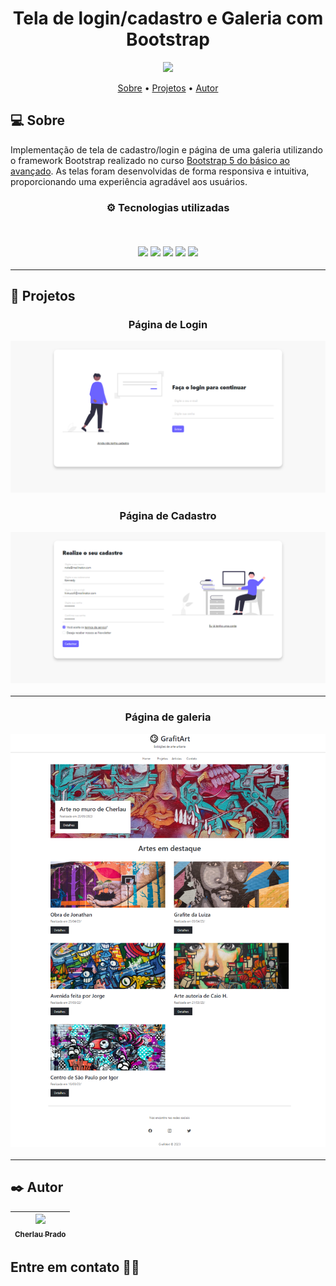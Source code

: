 <h1 align="center" style="font-weight: bold;">Tela de login/cadastro e Galeria com Bootstrap</h1>

<p align="center">
    <img src="https://www.alura.com.br/artigos/assets/bootstrap/bootstrap.png" width="500px"/>
</p>
  
<p align="center">
 <a href="#-sobre">Sobre</a> •
 <a href="#-projetos">Projetos</a> •
 <a href="#%EF%B8%8F-autor">Autor</a>
</p>

## 💻 Sobre

Implementação de tela de cadastro/login e página de uma galeria utilizando o framework Bootstrap realizado no curso <a href="https://www.udemy.com/course/bootstrap-5-do-basico-ao-avancado-com-4-projetos/" target="_blank">Bootstrap 5 do básico ao avançado</a>. As telas foram desenvolvidas de forma responsiva e intuitiva, proporcionando uma experiência agradável aos usuários.

<h3 align="center">
⚙️ Tecnologias utilizadas

<p>&nbsp;</p>
<img src="https://img.shields.io/badge/git-%23F05033.svg?style=for-the-badge&logo=git&logoColor=white"/>
<img src="https://img.shields.io/badge/github-%23121011.svg?style=for-the-badge&logo=github&logoColor=white"/>
<img src="https://img.shields.io/badge/html5-%23E34F26.svg?style=for-the-badge&logo=html5&logoColor=white"/>
<img src="https://img.shields.io/badge/css3-%231572B6.svg?style=for-the-badge&logo=css3&logoColor=white"/>
<img src="https://img.shields.io/badge/Bootstrap-563D7C?style=for-the-badge&logo=bootstrap&logoColor=white"/>
</h3>

---

## 🚧 Projetos

<h3 align="center">Página de Login
    <p></p>
    <img src="./.github/login.png"/>
</h3>

<h3 align="center">Página de Cadastro
    <p></p>
  	<img src="./.github/cadastro.png"/>
</h3>

---

<h3 align="center">Página de galeria
    <p></p>
    <img src="./.github/grafiart.png"/>
</h3>

---

## ✒️ Autor

| [<img src="https://avatars.githubusercontent.com/u/112346259?v=4" width=115 > <br> <sub> Cherlau Prado </sub>](https://github.com/cherPrado) |
| :--------------------------------------------------------------------------------------------------------------------------------------------: |

<h2 >Entre em contato 🤙🏽</h2>

<div align="center">
<a href="https://www.linkedin.com/in/cherlau-prado/" target="_blank"><img src="https://img.shields.io/badge/Cherlau%20Prado-0077B5?style=for-the-badge&logo=linkedin&logoColor=white" alt=""></a>
<a href="cherlaufilho@discente.ufg.br" target="_blank"><img src="https://img.shields.io/badge/cherlaufilho@discente.ufg.br-D14836?style=for-the-badge&logo=gmail&logoColor=white" alt=""></a>
</div>
